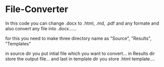 # File-Converter

In this code you can change .docx to .html, .md, .pdf and any formate and also convert any file into .docx......

for this you need to make three directory name as "Source", "Results", "Templates"

in source dir you put intial file which you want to convert...
in Results dir store the output file...
and last in template dir you store .html template....

